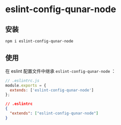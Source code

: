 # eslint-config-qunar-node

## 安装
```
npm i eslint-config-qunar-node
```

## 使用

在 eslint 配置文件中继承 `eslint-config-qunar-node` ：

```js
// .eslintrc.js
module.exports = {
  extends: ['eslint-config-qunar-node']
};
```

```json
// .eslintrc
{
  "extends": ["eslint-config-qunar-node"]
}
```
